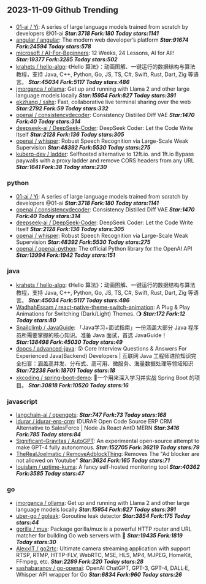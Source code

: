 ## 2023-11-09 Github Trending

### 
* [01-ai / Yi](https://github.com/01-ai/Yi): A series of large language models trained from scratch by developers @01-ai ***Star:3718 Fork:180 Today stars:1141***
* [angular / angular](https://github.com/angular/angular): The modern web developer’s platform ***Star:91674 Fork:24594 Today stars:578***
* [microsoft / AI-For-Beginners](https://github.com/microsoft/AI-For-Beginners): 12 Weeks, 24 Lessons, AI for All! ***Star:19377 Fork:3285 Today stars:502***
* [krahets / hello-algo](https://github.com/krahets/hello-algo): 《Hello 算法》：动画图解、一键运行的数据结构与算法教程，支持 Java, C++, Python, Go, JS, TS, C#, Swift, Rust, Dart, Zig 等语言。 ***Star:45034 Fork:5117 Today stars:486***
* [jmorganca / ollama](https://github.com/jmorganca/ollama): Get up and running with Llama 2 and other large language models locally ***Star:15954 Fork:827 Today stars:391***
* [ekzhang / sshx](https://github.com/ekzhang/sshx): Fast, collaborative live terminal sharing over the web ***Star:2792 Fork:59 Today stars:332***
* [openai / consistencydecoder](https://github.com/openai/consistencydecoder): Consistency Distilled Diff VAE ***Star:1470 Fork:40 Today stars:314***
* [deepseek-ai / DeepSeek-Coder](https://github.com/deepseek-ai/DeepSeek-Coder): DeepSeek Coder: Let the Code Write Itself ***Star:2128 Fork:136 Today stars:305***
* [openai / whisper](https://github.com/openai/whisper): Robust Speech Recognition via Large-Scale Weak Supervision ***Star:48392 Fork:5530 Today stars:275***
* [kubero-dev / ladder](https://github.com/kubero-dev/ladder): Selfhosted alternative to 12ft.io. and 1ft.io Bypass paywalls with a proxy ladder and remove CORS headers from any URL ***Star:1641 Fork:38 Today stars:230***

### python
* [01-ai / Yi](https://github.com/01-ai/Yi): A series of large language models trained from scratch by developers @01-ai ***Star:3718 Fork:180 Today stars:1141***
* [openai / consistencydecoder](https://github.com/openai/consistencydecoder): Consistency Distilled Diff VAE ***Star:1470 Fork:40 Today stars:314***
* [deepseek-ai / DeepSeek-Coder](https://github.com/deepseek-ai/DeepSeek-Coder): DeepSeek Coder: Let the Code Write Itself ***Star:2128 Fork:136 Today stars:305***
* [openai / whisper](https://github.com/openai/whisper): Robust Speech Recognition via Large-Scale Weak Supervision ***Star:48392 Fork:5530 Today stars:275***
* [openai / openai-python](https://github.com/openai/openai-python): The official Python library for the OpenAI API ***Star:13994 Fork:1942 Today stars:151***

### java
* [krahets / hello-algo](https://github.com/krahets/hello-algo): 《Hello 算法》：动画图解、一键运行的数据结构与算法教程，支持 Java, C++, Python, Go, JS, TS, C#, Swift, Rust, Dart, Zig 等语言。 ***Star:45034 Fork:5117 Today stars:486***
* [WadhahEssam / react-native-theme-switch-animation](https://github.com/WadhahEssam/react-native-theme-switch-animation): A Plug & Play Animations for Switching (Dark/Light) Themes. 🌖 ***Star:172 Fork:12 Today stars:80***
* [Snailclimb / JavaGuide](https://github.com/Snailclimb/JavaGuide): 「Java学习+面试指南」一份涵盖大部分 Java 程序员所需要掌握的核心知识。准备 Java 面试，首选 JavaGuide！ ***Star:138498 Fork:45030 Today stars:49***
* [doocs / advanced-java](https://github.com/doocs/advanced-java): 😮 Core Interview Questions & Answers For Experienced Java(Backend) Developers | 互联网 Java 工程师进阶知识完全扫盲：涵盖高并发、分布式、高可用、微服务、海量数据处理等领域知识 ***Star:72238 Fork:18701 Today stars:18***
* [xkcoding / spring-boot-demo](https://github.com/xkcoding/spring-boot-demo): 🚀一个用来深入学习并实战 Spring Boot 的项目。 ***Star:30818 Fork:10520 Today stars:16***

### javascript
* [langchain-ai / opengpts](https://github.com/langchain-ai/opengpts):  ***Star:747 Fork:73 Today stars:168***
* [idurar / idurar-erp-crm](https://github.com/idurar/idurar-erp-crm): IDURAR Open Code Source ERP CRM Alternative to SalesForce | Node Js React AntD MERN ***Star:3416 Fork:785 Today stars:84***
* [Significant-Gravitas / AutoGPT](https://github.com/Significant-Gravitas/AutoGPT): An experimental open-source attempt to make GPT-4 fully autonomous. ***Star:152705 Fork:36219 Today stars:79***
* [TheRealJoelmatic / RemoveAdblockThing](https://github.com/TheRealJoelmatic/RemoveAdblockThing): Removes The "Ad blocker are not allowed on Youtube" ***Star:3624 Fork:165 Today stars:71***
* [louislam / uptime-kuma](https://github.com/louislam/uptime-kuma): A fancy self-hosted monitoring tool ***Star:40362 Fork:3585 Today stars:47***

### go
* [jmorganca / ollama](https://github.com/jmorganca/ollama): Get up and running with Llama 2 and other large language models locally ***Star:15954 Fork:827 Today stars:391***
* [uber-go / goleak](https://github.com/uber-go/goleak): Goroutine leak detector ***Star:3854 Fork:175 Today stars:44***
* [gorilla / mux](https://github.com/gorilla/mux): Package gorilla/mux is a powerful HTTP router and URL matcher for building Go web servers with 🦍 ***Star:19435 Fork:1819 Today stars:30***
* [AlexxIT / go2rtc](https://github.com/AlexxIT/go2rtc): Ultimate camera streaming application with support RTSP, RTMP, HTTP-FLV, WebRTC, MSE, HLS, MP4, MJPEG, HomeKit, FFmpeg, etc. ***Star:2289 Fork:220 Today stars:28***
* [sashabaranov / go-openai](https://github.com/sashabaranov/go-openai): OpenAI ChatGPT, GPT-3, GPT-4, DALL·E, Whisper API wrapper for Go ***Star:6834 Fork:960 Today stars:26***
